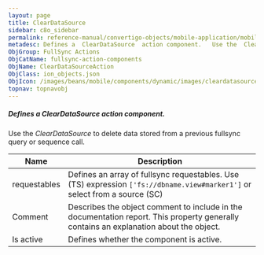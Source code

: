 ```yaml
---
layout: page
title: ClearDataSource
sidebar: c8o_sidebar
permalink: reference-manual/convertigo-objects/mobile-application/mobile-components/fullsync-action-components/cleardatasource/
metadesc: Defines a  ClearDataSource  action component.   Use the  ClearDataSource  to delete data stored from a previous fullsync query or sequence call.
ObjGroup: FullSync Actions
ObjCatName: fullsync-action-components
ObjName: ClearDataSourceAction
ObjClass: ion_objects.json
ObjIcon: /images/beans/mobile/components/dynamic/images/cleardatasourceaction_color_32x32.png
topnav: topnavobj
---
```

##### Defines a <i>ClearDataSource</i> action component. <br/>

 Use the <i>ClearDataSource</i> to delete data stored from a previous fullsync query or sequence call.

Name | Description 
--- | ---
requestables | Defines an array of fullsync requestables. Use (TS) expression <code>['fs://dbname.view#marker1']</code> or select from a source (SC)
Comment | Describes the object comment to include in the documentation report.  This property generally contains an explanation about the object. 
Is active | Defines whether the component is active. 

